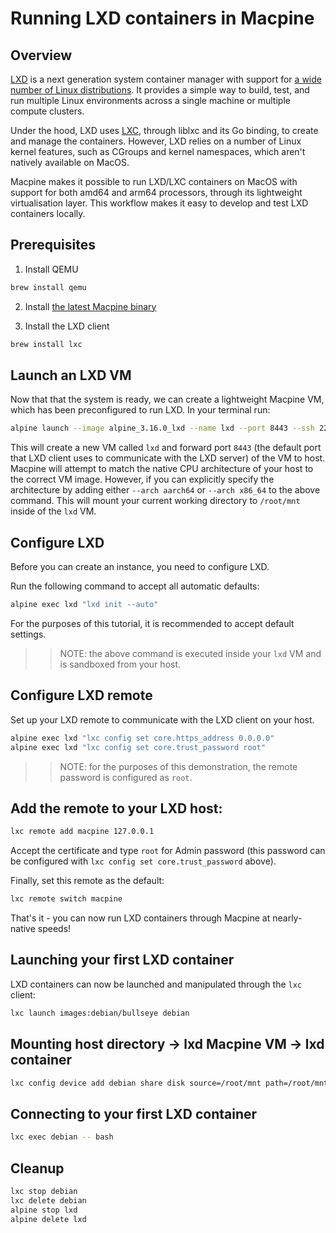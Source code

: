# Running LXD containers in Macpine

## Overview

[LXD](https://linuxcontainers.org/lxd/introduction/) is a next generation system container manager with support for [a wide number of Linux distributions](https://uk.lxd.images.canonical.com). It provides a simple way to build, test, and run multiple Linux environments across a single machine or multiple compute clusters.

Under the hood, LXD uses [LXC](https://linuxcontainers.org/lxc/introduction/), through liblxc and its Go binding, to create and manage the containers. However, LXD relies on a number of Linux kernel features, such as CGroups and kernel namespaces, which aren't natively available on MacOS.

Macpine makes it possible to run LXD/LXC containers on MacOS with support for both amd64 and arm64 processors, through its lightweight virtualisation layer. This workflow makes it easy to develop and test LXD containers locally.

## Prerequisites

1. Install QEMU

```bash
brew install qemu
```

2. Install [the latest Macpine binary](https://github.com/beringresearch/macpine#install-the-latest-binary)

3. Install the LXD client

```bash
brew install lxc
```

## Launch an LXD VM

Now that that the system is ready, we can create a lightweight Macpine VM, which has been preconfigured to run LXD. In your terminal run:

```bash
alpine launch --image alpine_3.16.0_lxd --name lxd --port 8443 --ssh 2222 --mount $(pwd)
```

This will create a new VM called `lxd` and forward port `8443` (the default port that LXD client uses to communicate with the LXD server) of the VM to host. Macpine will attempt to match the native CPU architecture of your host to the correct VM image. However, if you can explicitly specify the architecture by adding either `--arch aarch64` or `--arch x86_64` to the above command. This will mount your current working directory to `/root/mnt` inside of the `lxd` VM.

## Configure LXD

Before you can create an instance, you need to configure LXD.

Run the following command to accept all automatic defaults:

```bash
alpine exec lxd "lxd init --auto"
```

For the purposes of this tutorial, it is recommended to accept default settings.

>> NOTE: the above command is executed inside your `lxd` VM and is sandboxed from your host.

## Configure LXD remote

Set up your LXD remote to communicate with the LXD client on your host.

```bash
alpine exec lxd "lxc config set core.https_address 0.0.0.0"
alpine exec lxd "lxc config set core.trust_password root"
```

>> NOTE: for the purposes of this demonstration, the remote password is configured as `root`.

## Add the remote to your LXD host:

```bash
lxc remote add macpine 127.0.0.1
```

Accept the certificate and type `root` for Admin password (this password can be configured with `lxc config set core.trust_password` above).

Finally, set this remote as the default:

```bash
lxc remote switch macpine
```

That's it - you can now run LXD containers through Macpine at nearly-native speeds!

## Launching your first LXD container

LXD containers can now be launched and manipulated through the `lxc` client:

```bash
lxc launch images:debian/bullseye debian
```

## Mounting host directory -> lxd Macpine VM -> lxd container

```bash
lxc config device add debian share disk source=/root/mnt path=/root/mnt
```

## Connecting to your first LXD container

```bash
lxc exec debian -- bash
```

## Cleanup

```bash
lxc stop debian
lxc delete debian
alpine stop lxd
alpine delete lxd
```
